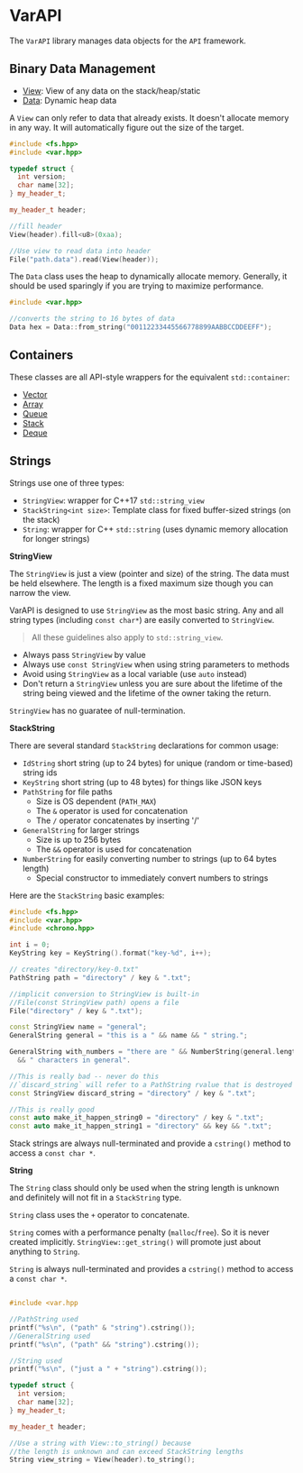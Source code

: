 # VarAPI

The `VarAPI` library manages data objects for the `API` framework.

## Binary Data Management

- [View](include/var/View.hpp): View of any data on the stack/heap/static
- [Data](include/var/Data.hpp): Dynamic heap data

A `View` can only refer to data that already exists. It doesn't allocate memory in any way. It will automatically figure out the size of the target.

```c++
#include <fs.hpp>
#include <var.hpp>

typedef struct {
  int version;
  char name[32];
} my_header_t;

my_header_t header;

//fill header
View(header).fill<u8>(0xaa);

//Use view to read data into header
File("path.data").read(View(header));
```

The `Data` class uses the heap to dynamically allocate memory. Generally, it should be used sparingly if you are trying to maximize performance.

```c++
#include <var.hpp>

//converts the string to 16 bytes of data
Data hex = Data::from_string("00112233445566778899AABBCCDDEEFF");
```

## Containers

These classes are all API-style wrappers for the equivalent `std::container`:

- [Vector](include/var/Vector.hpp)
- [Array](include/var/Array.hpp)
- [Queue](include/var/Queue.hpp)
- [Stack](include/var/Stack.hpp)
- [Deque](include/var/Deque.hpp)


## Strings

Strings use one of three types:

- `StringView`: wrapper for C++17 `std::string_view`
- `StackString<int size>`: Template class for fixed buffer-sized strings (on the stack)
- `String`: wrapper for C++ `std::string` (uses dynamic memory allocation for longer strings)

**StringView**

The `StringView` is just a view (pointer and size) of the string. The data must be held elsewhere. The length is a fixed maximum size though you can narrow the view.

VarAPI is designed to use `StringView` as the most basic string. Any and all string types (including `const char*`) are easily converted to `StringView`.

> All these guidelines also apply to `std::string_view`.

- Always pass `StringView` by value
- Always use `const StringView` when using string parameters to methods
- Avoid using `StringView` as a local variable (use `auto` instead)
- Don't return a `StringView` unless you are sure about the lifetime of the string being viewed and the lifetime of the owner taking the return.

`StringView` has no guaratee of null-termination.

**StackString**

There are several standard `StackString` declarations for common usage:

- `IdString` short string (up to 24 bytes) for unique (random or time-based) string ids
- `KeyString` short string (up to 48 bytes) for things like JSON keys
- `PathString` for file paths
  - Size is OS dependent (`PATH_MAX`)
  - The `&` operator is used for concatenation
  - The `/` operator concatenates by inserting '/'
- `GeneralString` for larger strings
  - Size is up to 256 bytes
  - The `&&` operator is used for concatenation
- `NumberString` for easily converting number to strings (up to 64 bytes length)
  - Special constructor to immediately convert numbers to strings

Here are the `StackString` basic examples:

```c++
#include <fs.hpp>
#include <var.hpp>
#include <chrono.hpp>

int i = 0;
KeyString key = KeyString().format("key-%d", i++);

// creates "directory/key-0.txt"
PathString path = "directory" / key & ".txt";

//implicit conversion to StringView is built-in
//File(const StringView path) opens a file
File("directory" / key & ".txt");

const StringView name = "general";
GeneralString general = "this is a " && name && " string.";

GeneralString with_numbers = "there are " && NumberString(general.length())
  && " characters in general".

//This is really bad -- never do this
//`discard_string` will refer to a PathString rvalue that is destroyed
const StringView discard_string = "directory" / key & ".txt";

//This is really good
const auto make_it_happen_string0 = "directory" / key & ".txt";
const auto make_it_happen_string1 = "directory" && key && ".txt";
```

Stack strings are always null-terminated and provide a `cstring()` method to access a `const char *`.

**String**

The `String` class should only be used when the string length is unknown and definitely will not fit in a `StackString` type.

`String` class uses the `+` operator to concatenate.

`String` comes with a performance penalty (`malloc`/`free`). So it is never created implicitly. `StringView::get_string()` will promote just about anything to `String`.

`String` is always null-terminated and provides a `cstring()` method to access a `const char *`.

```c++

#include <var.hpp

//PathString used
printf("%s\n", ("path" & "string").cstring());
//GeneralString used
printf("%s\n", ("path" && "string").cstring());

//String used
printf("%s\n", ("just a " + "string").cstring());

typedef struct {
  int version;
  char name[32];
} my_header_t;

my_header_t header;

//Use a string with View::to_string() because
//the length is unknown and can exceed StackString lengths
String view_string = View(header).to_string();
```
